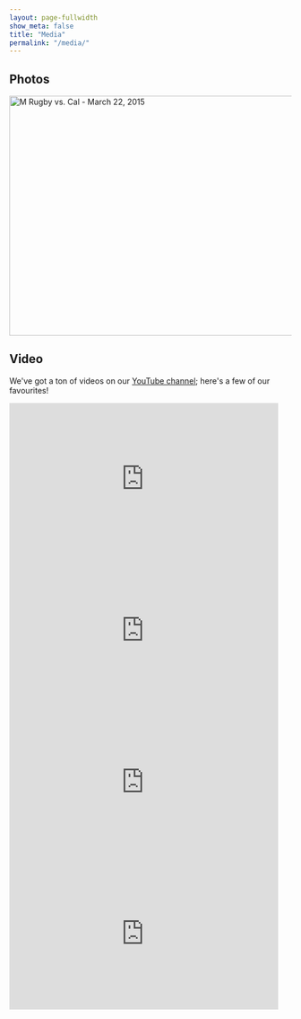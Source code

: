 ```yaml
---
layout: page-fullwidth
show_meta: false
title: "Media"
permalink: "/media/"
---
```

## Photos

<a data-flickr-embed="true" data-footer="true"  href="https://www.flickr.com/photos/thunderbirdmb/albums/72157651550476216" title="M Rugby vs. Cal - March 22, 2015"><img src="https://farm8.staticflickr.com/7634/16956716992_c07c017bc0_z.jpg" width="640" height="427" alt="M Rugby vs. Cal - March 22, 2015"></a><script async src="//embedr.flickr.com/assets/client-code.js" charset="utf-8"></script>

## Video

We've got a ton of videos on our [YouTube channel](http://youtube.com/thunderbirdmb); here's a few of our favourites!

<div class="row">
  <div class="small-12 medium-12 large-6 columns">
    <iframe src="https://www.facebook.com/plugins/video.php?href=https%3A%2F%2Fwww.facebook.com%2FThunderbirdMB%2Fvideos%2Fvb.538347076180936%2F1256512224364414%2F%3Ftype%3D3&show_text=0&width=480" width="480" height="270" style="border:none;overflow:hidden" scrolling="no" frameborder="0" allowTransparency="true" allowFullScreen="true"></iframe>
  </div>
  <div class="small-12 medium-12 large-6 columns">
    <iframe width="480" height="270" src="https://www.youtube.com/embed/PJ8eEfmr5B8?rel=0" frameborder="0" allowfullscreen></iframe>
  </div>
  <div class="small-12 medium-12 large-6 columns">
    <iframe width="480" height="270" src="https://www.youtube.com/embed/MS_1bxcyswc?rel=0" frameborder="0" allowfullscreen></iframe>
  </div>
  <div class="small-12 medium-12 large-6 clumns">
    <iframe width="480" height="270" src="https://www.youtube.com/embed/kRmH8LHSy04?rel=0" frameborder="0" allowfullscreen></iframe>
  </div>
</div>




